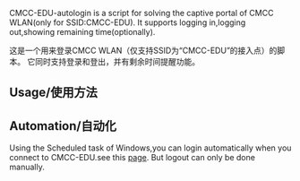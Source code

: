 CMCC-EDU-autologin is a script for solving the captive portal of CMCC WLAN(only for SSID:CMCC-EDU).
It supports logging in,logging out,showing remaining time(optionally).

这是一个用来登录CMCC WLAN（仅支持SSID为“CMCC-EDU”的接入点）的脚本。
它同时支持登录和登出，并有剩余时间提醒功能。


Usage/使用方法
----


Automation/自动化
----
Using the Scheduled task of Windows,you can login automatically when you connect to CMCC-EDU.see this [page](http://superuser.com/questions/262799/how-to-launch-a-command-on-network-connection-disconnection).
But logout can only be done manually.